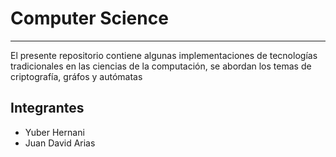 # Computer Science
***
El presente repositorio contiene algunas implementaciones de tecnologías
tradicionales en las ciencias de la computación, se abordan los temas de 
criptografía, gráfos y autómatas
## Integrantes
* Yuber Hernani
* Juan David Arias